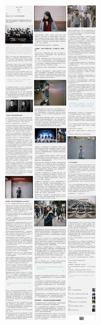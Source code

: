 ![](https://raw.githubusercontent.com/reporterr/reporter/master/pictures/r15_1.jpg)
![](https://raw.githubusercontent.com/reporterr/reporter/master/pictures/r15_2.jpg)
![](https://raw.githubusercontent.com/reporterr/reporter/master/pictures/r15_3.jpg)
